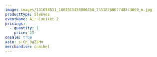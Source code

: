 ```yaml
---
image: images/131088531_1803515459806368_7451876803748843069_n.jpg
producttype: Sleeves
eventName: Air Comiket 2
pricings:
  - quantity: 1
    price: 25
onsale: true
asin: s-Cn_3aZ8Mn
merchandise: comiket
---
```

